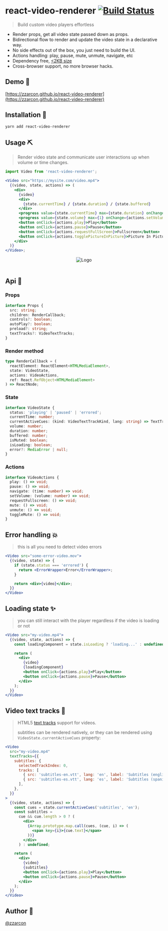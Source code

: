 # react-video-renderer [![Build Status](https://travis-ci.org/zzarcon/react-video-renderer.svg?branch=master)](https://travis-ci.org/zzarcon/react-video-renderer)

> Build custom video players effortless

- Render props, get all video state passed down as props.
- Bidirectional flow to render and update the video state in a declarative way.
- No side effects out of the box, you just need to build the UI.
- Actions handling: play, pause, mute, unmute, navigate, etc
- Dependency free, [<2KB size](https://bundlephobia.com/result?p=react-video-renderer)
- Cross-browser support, no more browser hacks.

## Demo 🎩

[https://zzarcon.github.io/react-video-renderer](https://zzarcon.github.io/react-video-renderer)

## Installation 🚀

```bash
yarn add react-video-renderer
```

## Usage ⛏

> Render video state and communicate user interactions up when volume or time changes.

```jsx
import Video from 'react-video-renderer';

<Video src="https://mysite.com/video.mp4">
  {(video, state, actions) => (
    <div>
      {video}
      <div>
        {state.currentTime} / {state.duration} / {state.buffered}
      </div>
      <progress value={state.currentTime} max={state.duration} onChange={actions.navigate} />
      <progress value={state.volume} max={1} onChange={actions.setVolume} />
      <button onClick={actions.play}>Play</button>
      <button onClick={actions.pause}>Pause</button>
      <button onClick={actions.requestFullScreen}>Fullscreen</button>
      <button onClick={actions.togglePictureInPicture}>Picture In Picture</button>
    </div>
  )}
</Video>;
```

<div align="center">
  <img src="example/video-renderer-flow.png" alt="Logo" >
  <br><br>
</div>

## Api 💅

### Props

```typescript
interface Props {
  src: string;
  children: RenderCallback;
  controls?: boolean;
  autoPlay?: boolean;
  preload?: string;
  textTracks?: VideoTextTracks;
}
```

### Render method

```typescript
type RenderCallback = (
  reactElement: ReactElement<HTMLMediaElement>,
  state: VideoState,
  actions: VideoActions,
  ref: React.RefObject<HTMLMediaElement>
) => ReactNode;
```

### State

```typescript
interface VideoState {
  status: 'playing' | 'paused' | 'errored';
  currentTime: number;
  currentActiveCues: (kind: VideoTextTrackKind, lang: string) => TextTrackCueList | null | undefined;
  volume: number;
  duration: number;
  buffered: number;
  isMuted: boolean;
  isLoading: boolean;
  error?: MediaError | null;
}
```

### Actions

```typescript
interface VideoActions {
  play: () => void;
  pause: () => void;
  navigate: (time: number) => void;
  setVolume: (volume: number) => void;
  requestFullscreen: () => void;
  mute: () => void;
  unmute: () => void;
  toggleMute: () => void;
}
```

## Error handling 💥

> this is all you need to detect video errors

```jsx
<Video src="some-error-video.mov">
  {(video, state) => {
    if (state.status === 'errored') {
      return <ErrorWrapper>Error</ErrorWrapper>;
    }

    return <div>{video}</div>;
  }}
</Video>
```

## Loading state ✨

> you can still interact with the player regardless if the video is loading or not

```jsx
<Video src="my-video.mp4">
  {(video, state, actions) => {
    const loadingComponent = state.isLoading ? 'loading...' : undefined;

    return (
      <div>
        {video}
        {loadingComponent}
        <button onClick={actions.play}>Play</button>
        <button onClick={actions.pause}>Pause</button>
      </div>
    );
  }}
</Video>
```

## Video text tracks 🚂

> HTML5 [text tracks](https://html.spec.whatwg.org/multipage/media.html#the-track-element) support for videos.
>
> subtitles can be rendered natively, or they can be rendered using `VideoState.currentActiveCues` property:

```jsx
<Video
  src="my-video.mp4"
  textTracks={{
    subtitles: {
      selectedTrackIndex: 0,
      tracks: [
        { src: 'subtitles-en.vtt', lang: 'en', label: 'Subtitles (english)' },
        { src: 'subtitles-es.vtt', lang: 'es', label: 'Subtitles (spanish)' },
      ],
    },
  }}
>
  {(video, state, actions) => {
    const cues = state.currentActiveCues('subtitles', 'en');
    const subtitles =
      cue && cue.length > 0 ? (
        <div>
          {Array.prototype.map.call(cues, (cue, i) => (
            <span key={i}>{cue.text}</span>
          ))}
        </div>
      ) : undefined;

    return (
      <div>
        {video}
        {subtitles}
        <button onClick={actions.play}>Play</button>
        <button onClick={actions.pause}>Pause</button>
      </div>
    );
  }}
</Video>
```

## Author 🧔

[@zzarcon](https://twitter.com/zzarcon)
